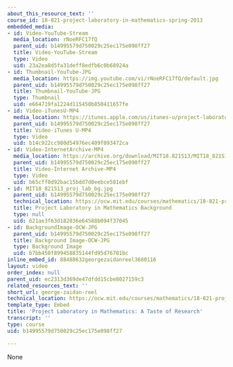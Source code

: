 ```yaml
---
about_this_resource_text: ''
course_id: 18-821-project-laboratory-in-mathematics-spring-2013
embedded_media:
- id: Video-YouTube-Stream
  media_location: rNoeRFC17fQ
  parent_uid: b14995579d750029c25ec175e098ff27
  title: Video-YouTube-Stream
  type: Video
  uid: 23a2ea8d5fa31deff8edfb6c0b68924a
- id: Thumbnail-YouTube-JPG
  media_location: https://img.youtube.com/vi/rNoeRFC17fQ/default.jpg
  parent_uid: b14995579d750029c25ec175e098ff27
  title: Thumbnail-YouTube-JPG
  type: Thumbnail
  uid: e664719fa1224d115450b850411657fe
- id: Video-iTunesU-MP4
  media_location: https://itunes.apple.com/us/itunes-u/project-laboratory-in-mathematics/id786480596?i=228941815
  parent_uid: b14995579d750029c25ec175e098ff27
  title: Video-iTunes U-MP4
  type: Video
  uid: b14c922cc980d54976ec409f093472ca
- id: Video-InternetArchive-MP4
  media_location: https://archive.org/download/MIT18.821S13/MIT18_821S13_project_laboratory_300k.mp4
  parent_uid: b14995579d750029c25ec175e098ff27
  title: Video-Internet Archive-MP4
  type: Video
  uid: b65cff0d92bac15bdd7d0eebce581ebf
- id: MIT18_821S13_proj_lab_bg.jpg
  parent_uid: b14995579d750029c25ec175e098ff27
  technical_location: https://ocw.mit.edu/courses/mathematics/18-821-project-laboratory-in-mathematics-spring-2013/introduction/george-zaidan-reel/MIT18_821S13_proj_lab_bg.jpg
  title: Project Laboratory in Mathematics Background
  type: null
  uid: 621ae3f63d182036e64588b094f37045
- id: BackgroundImage-OCW-JPG
  parent_uid: b14995579d750029c25ec175e098ff27
  title: Background Image-OCW-JPG
  type: Background Image
  uid: b7bb450f899458835144fd95d76701bc
inline_embed_id: 88488632georgezaidanreel3680116
layout: video
order_index: null
parent_uid: ec2313d369de47dfdd15cbe8027159c3
related_resources_text: ''
short_url: george-zaidan-reel
technical_location: https://ocw.mit.edu/courses/mathematics/18-821-project-laboratory-in-mathematics-spring-2013/introduction/george-zaidan-reel
template_type: Embed
title: 'Project Laboratory in Mathematics: A Taste of Research'
transcript: ''
type: course
uid: b14995579d750029c25ec175e098ff27

---
```

None